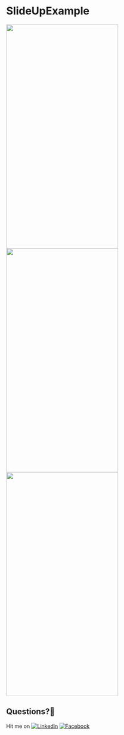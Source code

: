 # SlideUpExample

<img src="https://user-images.githubusercontent.com/7110339/48539659-e3ef1580-e8c8-11e8-83b6-c1d7ae0e4bb6.jpg" width="300" height="600">

<img src="https://user-images.githubusercontent.com/7110339/48539660-e3ef1580-e8c8-11e8-9689-442f1c200fee.jpg" width="300" height="600">

<img src="https://user-images.githubusercontent.com/7110339/48539661-e487ac00-e8c8-11e8-8dbd-634367d1c663.jpg" width="300" height="600">

## Questions?🤔
Hit me on [![Linkedin](https://img.shields.io/badge/Linkedin-Emre%20Karataş-blue.svg)](https://www.linkedin.com/in/emre-karata%C5%9F-062b26a9/)  [![Facebook](https://img.shields.io/badge/Facebook-Emre%20Karataş-blue.svg)](https://www.facebook.com/emre.karatas.311)
